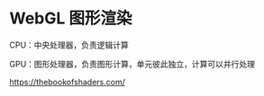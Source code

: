 # WebGL 图形渲染



CPU：中央处理器，负责逻辑计算

GPU：图形处理器，负责图形计算，单元彼此独立，计算可以并行处理



https://thebookofshaders.com/

